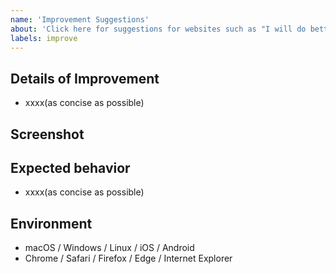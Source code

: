 ```yaml
---
name: 'Improvement Suggestions'
about: 'Click here for suggestions for websites such as "I will do better"'
labels: improve
---
```


## Details of Improvement
- xxxx(as concise as possible)

## Screenshot
<!-- If it's a bug, attach a screenshot of the developer tool console -->

## Expected behavior
- xxxx(as concise as possible)

## Environment
- macOS / Windows / Linux / iOS / Android
- Chrome / Safari / Firefox / Edge / Internet Explorer
